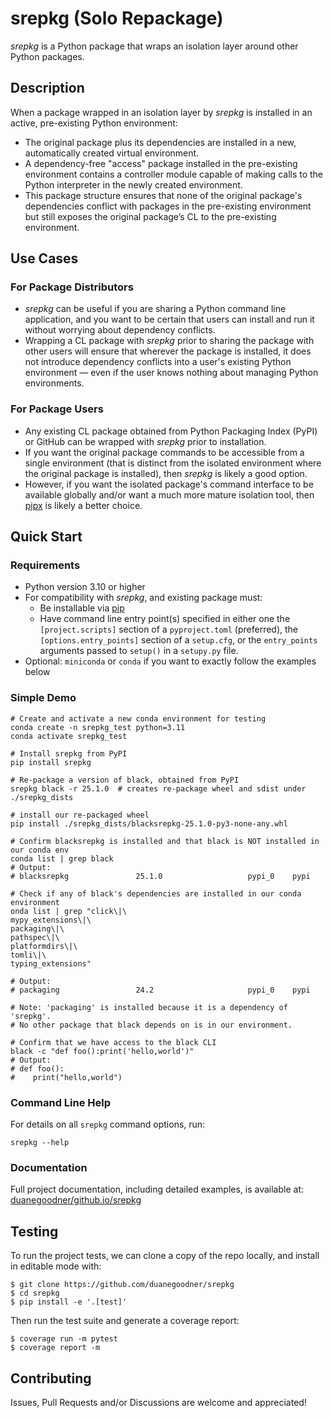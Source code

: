 # srepkg (Solo Repackage)
*srepkg* is a Python package that wraps an isolation layer around other Python packages.

## Description

When a package wrapped in an isolation layer by *srepkg* is installed in an active, pre-existing Python environment:
- The original package plus its dependencies are installed in a new, automatically created virtual environment.
- A dependency-free "access" package installed in the pre-existing environment contains a controller module capable of making calls to the Python interpreter in the newly created environment.
- This package structure ensures that none of the original package's dependencies conflict with packages in the pre-existing environment but still exposes the original package’s CL to the pre-existing environment. 

## Use Cases

### For Package Distributors
- *srepkg* can be useful if you are sharing a Python command line application, and you want to be certain that users can install and run it without worrying about dependency conflicts. 
- Wrapping a CL package with *srepkg* prior to sharing the package with other users will ensure that wherever the package is installed, it does not introduce dependency conflicts into a user's existing Python environment &mdash; even if the user knows nothing about managing Python environments.

### For Package Users
- Any existing CL package obtained from Python Packaging Index (PyPI) or GitHub can be wrapped with *srepkg* prior to installation.
- If you want the original package commands to be accessible from a single environment (that is distinct from the isolated environment where the original package is installed), then *srepkg* is likely a good option.
- However, if you want the isolated package's command interface to be available globally and/or want a much more mature isolation tool, then [pipx]("https://github.com/pypa/pipx") is likely a better choice.

## Quick Start

### Requirements

- Python version 3.10 or higher
- For compatibility with *srepkg*, and existing package must:
  * Be installable via [pip](https://pip.pypa.io/en/stable/installation/#)
  * Have command line entry point(s) specified in either one the `[project.scripts]` section of a `pyproject.toml` (preferred), the `[options.entry_points]` section of a  `setup.cfg`, or the `entry_points` arguments passed to `setup()` in a `setupy.py` file.
- Optional: `miniconda` or `conda` if you want to exactly follow the examples below


### Simple Demo

```shell
# Create and activate a new conda environment for testing
conda create -n srepkg_test python=3.11
conda activate srepkg_test

# Install srepkg from PyPI
pip install srepkg

# Re-package a version of black, obtained from PyPI
srepkg black -r 25.1.0  # creates re-package wheel and sdist under ./srepkg_dists

# install our re-packaged wheel
pip install ./srepkg_dists/blacksrepkg-25.1.0-py3-none-any.whl

# Confirm blacksrepkg is installed and that black is NOT installed in our conda env
conda list | grep black
# Output:
# blacksrepkg               25.1.0                   pypi_0    pypi

# Check if any of black's dependencies are installed in our conda environment
onda list | grep "click\|\
mypy_extensions\|\
packaging\|\
pathspec\|\
platformdirs\|\
tomli\|\
typing_extensions"

# Output:
# packaging                 24.2                     pypi_0    pypi

# Note: 'packaging' is installed because it is a dependency of 'srepkg'.
# No other package that black depends on is in our environment.

# Confirm that we have access to the black CLI
black -c "def foo():print('hello,world')"
# Output:
# def foo():
#    print("hello,world")
```

### Command Line Help
For details on all `srepkg` command options, run:
```shell
srepkg --help
```


### Documentation

Full project documentation, including detailed examples, is available at: [duanegoodner/github.io/srepkg](""")

## Testing

To run the project tests, we can clone a copy of the repo locally, and install in editable mode with:

```
$ git clone https://github.com/duanegoodner/srepkg
$ cd srepkg
$ pip install -e '.[test]'
```
Then run the test suite and generate a coverage report:
```
$ coverage run -m pytest
$ coverage report -m
```


## Contributing

Issues, Pull Requests and/or Discussions are welcome and appreciated!


